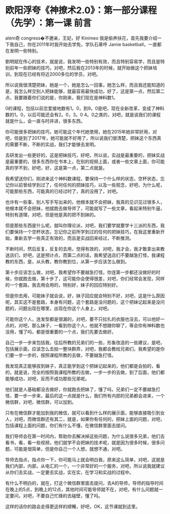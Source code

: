 # 欧阳浮夸《神撩术2.0》：第一部分课程（先学）：第一课  前言

 além奇 congress�不邀亲，王妃，好 Kinimeo 我是偷养扶花，首先我要介绍一下我自己，你在2011年时我开始去学免，学队石章呼 Jamie basketball，一直都在发明一些特别。

劉明斌在传心的技术，就是说，我发明一些特别有效，而且特别容易学，而且是特别前年一些把妹的技巧，对吧，然后我在2013年的时候，就开始做这个把妹培训，到现在已经有将近2000多位的学员，对吧。

所以说我很清楚把妹，她是一个，她是怎么一回事，她怎么样，而且我还能知道的是，我怎么样交别人把妹能够，就最容易最快成功，好了，这是第一点，然后第二点，我要跟着你们说的是，你刚来，我们现在是神料数1。

0的课程，包括以前恋爱接地数有1。0，到9。0是吧，现在全新改革，变成了神料数的1。0，以后可能还会有2。0，3。0 4。0之类的，对吧，就是说我们的课程就是什么，会一直与时并进，很多东西。

你可能很多把妹的技巧，她可能这个年代她使用，她在2015年她非常好用，对吧，但是到了2017年，她可能就不好用了，所以说我们很清楚，把妹这个东西真的需要不断，不断的实战，我们才能够去发明。

去研发出一些更好的，这是把妹技巧，好吧，所以说，实战是最重要的，把妹实战是最重要的，很多东西你在书本上，在别的视频上面，或者一些文章上面，你可能真的学不到，好吧，好，这是第一点，第二点就是。

我希望送你们，刚进来这个神料数课程，要保持一个什么样的状态，空杯状态，忘记你以前曾经学到过了，任何任何的把妹技巧，以及一些观念，好吧，为什么呢，可能那些东西，可能真的已经过时了，真的没用了，对吧。

也许有一些事，别人写手写出来的，他根本就不会把妹，我真的见识见过很多人，他根本就不会把妹，他就跑去做导师了，可能就写了一些文章，看起来特别牛逼，特别有道理，对吧，但是他是真的把不到妹的。

但是那些东西是什么呢，就叫你理论派，对吧，我们要学就要学十三派的东西，我们要保持一个空杯状态，忘记你之前所学到过的任何的把妹技巧，在我这里重新开始，重新去学一些真正有效的，而且是实战回来经过，不断推测。

不断时间，然后反复，反复的去用，觉得有效的，对吧，我才会，我才敢拿出来教送店们，好吧，这是预计点，而第二点的话，我希望送店们不要越急打怪，我课程教的东西，是，从头教，教你教到位，从第一步应该怎么做到。

第十步应该怎么做，对吧，我希望你不要越急打怪，你连第一步都还没做好的时候，你就跑去做，第十步了，这可能你会使得很差，对吧，你们经常会发现，同样的一个套路，我去用会用的，特别好，妹子的回应特别好。

但是你去用，可能妹子就会说，好，妹子回应就会特别不好，对吧，这是什么原因呢，其实这不是套路，本身有问题，这个套路是没问题的，这个把妹记起来是没问题的，问题出现在哪里，出现在你这个人身上，对吧。

可能你这个人，连发型都是很漏的，对吧，要不只拉扎的衣服也没去，可以他好一点的，对吧，那么妹子，一看到你这个人，他就不想跟你聊了，等会你有神料数也没用，懂了吗，都是很重要的一个点，我们先要去做好。

自己一步一步来包括我，往后所教的兄弟们的一些，形象改造的一些建议，是吧，包括展示面，应该怎么去拍一整块群弄，对吧，我都会教给兄弟们，我希望的是你们要一步一步的，按照课程所教的去做，不要越急打怪。

我发现真正能够拔到妹子，真正能学到这个把妹记起来的，他们都是会拍的，看的，就是说，完全的按照我课程所教的去做，一步一步的去做，到了后面，他们都能够成功，对吧，反而不成功那些兄弟呢。

他们就是人基础都没去做好，你就跑去把妹了，懂了吗，兄弟们一定不要越急打怪，要一步一步来，最后的这一点就是什么，我们所有内部的兄弟都会进来，一个微信群，对吧，微信群，可以加到。

只有在微信群才能加到我的微信，就可以看到什么样的展示面，能够直接吸引到女人，对吧，而微信群还有其二，就是，如果你有任何的，把妹上面的问题，对吧，包括课程上面的问题，你们有什么不懂，在微信群里面去提问。

我们导师会在第一时间内，帮助你去解决掉这些问题，为什么说很多兄弟，他们去看书，看，看一些视频，他们就学不会把妹的技术呢，就是因为很多时候，很多问题，可能是很简单，但是你自己一个人想，就想不通，对吧。

导师去指点，指点你一下，你可能马上就会明白我，原来这么简单，对吧，这就是我们内部，内部，从电汇的一个，一个非常好的一个服务，对吧，所以说我就建议从你们去实战，一定要去实战，实在实，在学习和实战的过程中。

有什么不明白的，就在，打这个微信群里面去提问，去A的导师，导师的指导时间在晚上的5点，到晚上的12点，其他时间可能导师就不在，对吧，有什么问题就一定要问，对吧，不要自己忙碌的去碰壁，懂了吗。

这样的话你的路会走得更这样的顺暢，好吧，OK，这节课就到这里。